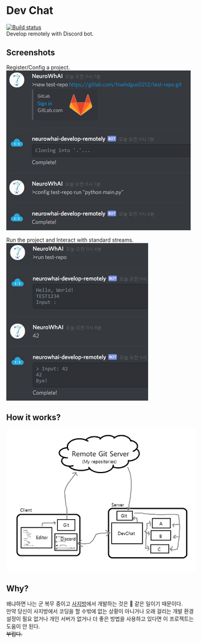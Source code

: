 # Dev Chat
[![Build status](https://ci.appveyor.com/api/projects/status/nv5xf0wjni52pc0h?svg=true)](https://ci.appveyor.com/project/NeuroWhAI/devchat)  
Develop remotely with Discord bot.


## Screenshots

Register/Config a project.  
![](Images/new.PNG)

Run the project and Interact with standard streams.  
![](Images/run.PNG)


## How it works?

![](Images/logic.PNG)


## Why?

왜냐하면 나는 군 복무 중이고 [사지방](https://namu.wiki/w/사이버%20지식%20정보방)에서 개발하는 것은 :shit: 같은 일이기 때문이다.  
만약 당신이 사지방에서 코딩을 할 수밖에 없는 상황이 아니거나 오래 걸리는 개발 환경설정이 필요 없거나 개인 서버가 없거나 더 좋은 방법을 사용하고 있다면 이 프로젝트는 도움이 안 된다.  
~~부럽다.~~
